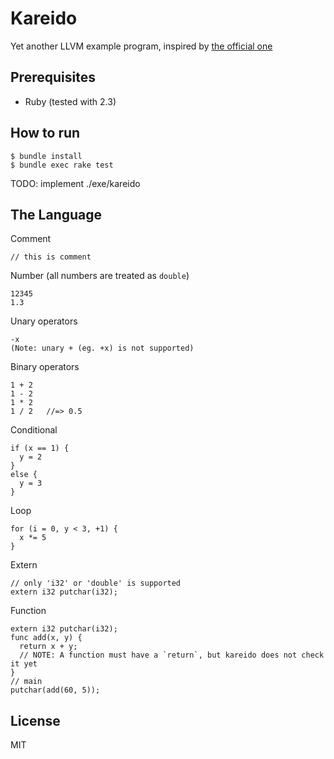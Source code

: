 # Kareido

Yet another LLVM example program, inspired by [the official one](http://llvm.org/docs/tutorial/)

## Prerequisites

- Ruby (tested with 2.3)

## How to run

```
$ bundle install
$ bundle exec rake test
```

TODO: implement ./exe/kareido

## The Language

Comment

    // this is comment

Number (all numbers are treated as `double`)

    12345
    1.3

Unary operators

    -x
    (Note: unary + (eg. +x) is not supported)

Binary operators

    1 + 2
    1 - 2
    1 * 2
    1 / 2   //=> 0.5

Conditional

    if (x == 1) {
      y = 2
    }
    else {
      y = 3
    }

Loop

    for (i = 0, y < 3, +1) {
      x *= 5
    }

Extern

    // only 'i32' or 'double' is supported
    extern i32 putchar(i32);

Function

    extern i32 putchar(i32);
    func add(x, y) {
      return x + y;
      // NOTE: A function must have a `return`, but kareido does not check it yet
    }
    // main
    putchar(add(60, 5));

## License

MIT
